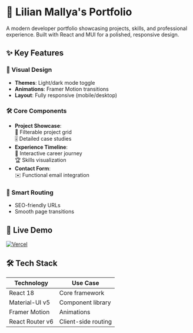 # 🌟 Lilian Mallya's Portfolio

A modern developer portfolio showcasing projects, skills, and professional experience. Built with React and MUI for a polished, responsive design.

## ✨ Key Features

### 🎨 Visual Design
- **Themes**: Light/dark mode toggle
- **Animations**: Framer Motion transitions
- **Layout**: Fully responsive (mobile/desktop)

### 🛠 Core Components
- **Project Showcase**:  
  📁 Filterable project grid  
  🎚 Detailed case studies  
- **Experience Timeline**:  
  📅 Interactive career journey  
  🏆 Skills visualization  
- **Contact Form**:  
  ✉️ Functional email integration  

### 🔗 Smart Routing
- SEO-friendly URLs
- Smooth page transitions

## 🚀 Live Demo

[![Vercel](https://img.shields.io/badge/View_Live-Portfolio-green?style=for-the-badge&logo=vercel)](https://lilianmallya-portfolio.vercel.app)

## 🛠 Tech Stack

| Technology       | Use Case                      |
|------------------|-------------------------------|
| React 18         | Core framework                |
| Material-UI v5   | Component library             |
| Framer Motion    | Animations                    |
| React Router v6  | Client-side routing           |
